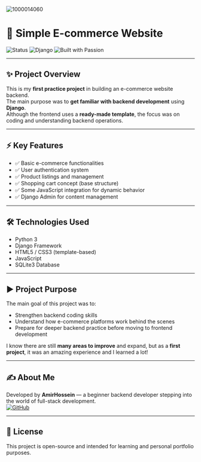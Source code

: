 ![1000014060](https://github.com/user-attachments/assets/3a028ad9-da96-403d-b7c0-f1e479ee8811)
# 🛒 Simple E-commerce Website

![Status](https://img.shields.io/badge/Status-First%20Practice-yellow)
![Django](https://img.shields.io/badge/Django-Backend-blue)
![Built with Passion](https://img.shields.io/badge/Built%20with-Passion-red)

---

## ✨ Project Overview

This is my **first practice project** in building an e-commerce website backend.  
The main purpose was to **get familiar with backend development** using **Django**.  
Although the frontend uses a **ready-made template**, the focus was on coding and understanding backend operations.

---

## ⚡ Key Features
- ✅ Basic e-commerce functionalities
- ✅ User authentication system
- ✅ Product listings and management
- ✅ Shopping cart concept (base structure)
- ✅ Some JavaScript integration for dynamic behavior
- ✅ Django Admin for content management

---

## 🛠️ Technologies Used
- Python 3
- Django Framework
- HTML5 / CSS3 (template-based)
- JavaScript
- SQLite3 Database

---

## ▶️ Project Purpose

The main goal of this project was to:
- Strengthen backend coding skills
- Understand how e-commerce platforms work behind the scenes
- Prepare for deeper backend practice before moving to frontend development

I know there are still **many areas to improve** and expand, but as a **first project**, it was an amazing experience and I learned a lot!

---

## ✍️ About Me
Developed by **AmirHossein** — a beginner backend developer stepping into the world of full-stack development.  
[![GitHub](https://img.shields.io/badge/GitHub-Profile-black)](https://github.com/AmirHossein2020?tab=repositories)

---

## 📜 License
This project is open-source and intended for learning and personal portfolio purposes.
